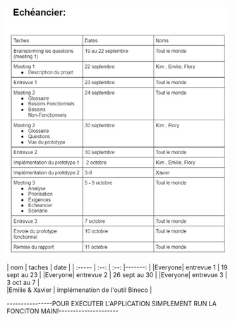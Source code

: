 
![Echeancier](/images/echeancier.JPG )








| nom | taches | date |
| :----- | :--: | :--: |-------: |
|Everyone| entrevue 1 | 19 sept au 23 | 
|Everyone| entrevue 2 | 26 sept au 30 | 
|Everyone| entrevue 3 | 3 oct au 7 |  
|Emilie & Xavier | implémenation de l'outil Bineco | 

----------------POUR EXECUTER L'APPLICATION SIMPLEMENT RUN LA FONCITON MAIN!---------------------

